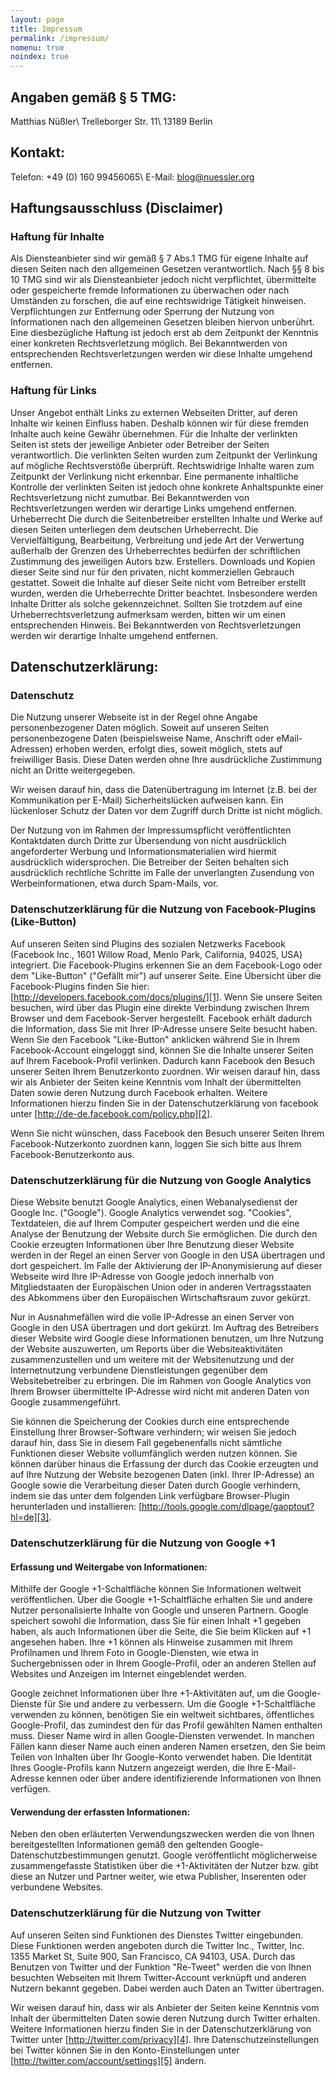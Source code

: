 ```yaml
---
layout: page
title: Impressum
permalink: /impressum/
nomenu: true
noindex: true
---
```


## Angaben gemäß § 5 TMG:

Matthias Nüßler\\
Trelleborger Str. 11\\
13189 Berlin

## Kontakt:

Telefon: +49 (0) 160 99456065\\
E-Mail: blog@nuessler.org

## Haftungsausschluss (Disclaimer)

### Haftung für Inhalte

Als Diensteanbieter sind wir gemäß § 7 Abs.1 TMG für eigene Inhalte
auf diesen Seiten nach den allgemeinen Gesetzen verantwortlich. Nach
§§ 8 bis 10 TMG sind wir als Diensteanbieter jedoch nicht
verpflichtet, übermittelte oder gespeicherte fremde Informationen zu
überwachen oder nach Umständen zu forschen, die auf eine rechtswidrige
Tätigkeit hinweisen. Verpflichtungen zur Entfernung oder Sperrung der
Nutzung von Informationen nach den allgemeinen Gesetzen bleiben
hiervon unberührt. Eine diesbezügliche Haftung ist jedoch erst ab dem
Zeitpunkt der Kenntnis einer konkreten Rechtsverletzung möglich. Bei
Bekanntwerden von entsprechenden Rechtsverletzungen werden wir diese
Inhalte umgehend entfernen.

### Haftung für Links

Unser Angebot enthält Links zu externen Webseiten Dritter, auf deren
Inhalte wir keinen Einfluss haben. Deshalb können wir für diese
fremden Inhalte auch keine Gewähr übernehmen. Für die Inhalte der
verlinkten Seiten ist stets der jeweilige Anbieter oder Betreiber der
Seiten verantwortlich. Die verlinkten Seiten wurden zum Zeitpunkt der
Verlinkung auf mögliche Rechtsverstöße überprüft. Rechtswidrige
Inhalte waren zum Zeitpunkt der Verlinkung nicht erkennbar. Eine
permanente inhaltliche Kontrolle der verlinkten Seiten ist jedoch ohne
konkrete Anhaltspunkte einer Rechtsverletzung nicht zumutbar. Bei
Bekanntwerden von Rechtsverletzungen werden wir derartige Links
umgehend entfernen. Urheberrecht Die durch die Seitenbetreiber
erstellten Inhalte und Werke auf diesen Seiten unterliegen dem
deutschen Urheberrecht. Die Vervielfältigung, Bearbeitung, Verbreitung
und jede Art der Verwertung außerhalb der Grenzen des Urheberrechtes
bedürfen der schriftlichen Zustimmung des jeweiligen Autors bzw.
Erstellers. Downloads und Kopien dieser Seite sind nur für den
privaten, nicht kommerziellen Gebrauch gestattet. Soweit die Inhalte
auf dieser Seite nicht vom Betreiber erstellt wurden, werden die
Urheberrechte Dritter beachtet. Insbesondere werden Inhalte Dritter
als solche gekennzeichnet. Sollten Sie trotzdem auf eine
Urheberrechtsverletzung aufmerksam werden, bitten wir um einen
entsprechenden Hinweis. Bei Bekanntwerden von Rechtsverletzungen
werden wir derartige Inhalte umgehend entfernen.

## Datenschutzerklärung:

### Datenschutz

Die Nutzung unserer Webseite ist in der Regel ohne Angabe
personenbezogener Daten möglich. Soweit auf unseren Seiten
personenbezogene Daten (beispielsweise Name, Anschrift oder
eMail-Adressen) erhoben werden, erfolgt dies, soweit möglich, stets
auf freiwilliger Basis. Diese Daten werden ohne Ihre ausdrückliche
Zustimmung nicht an Dritte weitergegeben.

Wir weisen darauf hin, dass die Datenübertragung im Internet (z.B. bei
der Kommunikation per E-Mail) Sicherheitslücken aufweisen kann. Ein
lückenloser Schutz der Daten vor dem Zugriff durch Dritte ist nicht
möglich.

Der Nutzung von im Rahmen der Impressumspflicht veröffentlichten
Kontaktdaten durch Dritte zur Übersendung von nicht ausdrücklich
angeforderter Werbung und Informationsmaterialien wird hiermit
ausdrücklich widersprochen. Die Betreiber der Seiten behalten sich
ausdrücklich rechtliche Schritte im Falle der unverlangten Zusendung
von Werbeinformationen, etwa durch Spam-Mails, vor.

### Datenschutzerklärung für die Nutzung von Facebook-Plugins (Like-Button)

Auf unseren Seiten sind Plugins des sozialen Netzwerks Facebook
(Facebook Inc., 1601 Willow Road, Menlo Park, California, 94025, USA)
integriert. Die Facebook-Plugins erkennen Sie an dem Facebook-Logo
oder dem "Like-Button" ("Gefällt mir") auf unserer Seite. Eine
Übersicht über die Facebook-Plugins finden Sie hier:
[http://developers.facebook.com/docs/plugins/][1]. Wenn Sie unsere
Seiten besuchen, wird über das Plugin eine direkte Verbindung zwischen
Ihrem Browser und dem Facebook-Server hergestellt. Facebook erhält
dadurch die Information, dass Sie mit Ihrer IP-Adresse unsere Seite
besucht haben. Wenn Sie den Facebook "Like-Button" anklicken während
Sie in Ihrem Facebook-Account eingeloggt sind, können Sie die Inhalte
unserer Seiten auf Ihrem Facebook-Profil verlinken. Dadurch kann
Facebook den Besuch unserer Seiten Ihrem Benutzerkonto zuordnen. Wir
weisen darauf hin, dass wir als Anbieter der Seiten keine Kenntnis vom
Inhalt der übermittelten Daten sowie deren Nutzung durch Facebook
erhalten. Weitere Informationen hierzu finden Sie in der
Datenschutzerklärung von facebook unter
[http://de-de.facebook.com/policy.php][2].

Wenn Sie nicht wünschen, dass Facebook den Besuch unserer Seiten Ihrem
Facebook-Nutzerkonto zuordnen kann, loggen Sie sich bitte aus Ihrem
Facebook-Benutzerkonto aus.

### Datenschutzerklärung für die Nutzung von Google Analytics

Diese Website benutzt Google Analytics, einen Webanalysedienst der
Google Inc. ("Google"). Google Analytics verwendet sog. "Cookies",
Textdateien, die auf Ihrem Computer gespeichert werden und die eine
Analyse der Benutzung der Website durch Sie ermöglichen. Die durch den
Cookie erzeugten Informationen über Ihre Benutzung dieser Website
werden in der Regel an einen Server von Google in den USA übertragen
und dort gespeichert. Im Falle der Aktivierung der IP-Anonymisierung
auf dieser Webseite wird Ihre IP-Adresse von Google jedoch innerhalb
von Mitgliedstaaten der Europäischen Union oder in anderen
Vertragsstaaten des Abkommens über den Europäischen Wirtschaftsraum
zuvor gekürzt.

Nur in Ausnahmefällen wird die volle IP-Adresse an einen Server von
Google in den USA übertragen und dort gekürzt. Im Auftrag des
Betreibers dieser Website wird Google diese Informationen benutzen, um
Ihre Nutzung der Website auszuwerten, um Reports über die
Websiteaktivitäten zusammenzustellen und um weitere mit der
Websitenutzung und der Internetnutzung verbundene Dienstleistungen
gegenüber dem Websitebetreiber zu erbringen. Die im Rahmen von Google
Analytics von Ihrem Browser übermittelte IP-Adresse wird nicht mit
anderen Daten von Google zusammengeführt.

Sie können die Speicherung der Cookies durch eine entsprechende
Einstellung Ihrer Browser-Software verhindern; wir weisen Sie jedoch
darauf hin, dass Sie in diesem Fall gegebenenfalls nicht sämtliche
Funktionen dieser Website vollumfänglich werden nutzen können. Sie
können darüber hinaus die Erfassung der durch das Cookie erzeugten und
auf Ihre Nutzung der Website bezogenen Daten (inkl. Ihrer IP-Adresse)
an Google sowie die Verarbeitung dieser Daten durch Google verhindern,
indem sie das unter dem folgenden Link verfügbare Browser-Plugin
herunterladen und installieren:
[http://tools.google.com/dlpage/gaoptout?hl=de][3].

### Datenschutzerklärung für die Nutzung von Google +1

#### Erfassung und Weitergabe von Informationen:

Mithilfe der Google +1-Schaltfläche können Sie Informationen weltweit
veröffentlichen. Über die Google +1-Schaltfläche erhalten Sie und
andere Nutzer personalisierte Inhalte von Google und unseren Partnern.
Google speichert sowohl die Information, dass Sie für einen Inhalt +1
gegeben haben, als auch Informationen über die Seite, die Sie beim
Klicken auf +1 angesehen haben. Ihre +1 können als Hinweise zusammen
mit Ihrem Profilnamen und Ihrem Foto in Google-Diensten, wie etwa in
Suchergebnissen oder in Ihrem Google-Profil, oder an anderen Stellen
auf Websites und Anzeigen im Internet eingeblendet werden.

Google zeichnet Informationen über Ihre +1-Aktivitäten auf, um die
Google-Dienste für Sie und andere zu verbessern. Um die Google
+1-Schaltfläche verwenden zu können, benötigen Sie ein weltweit
sichtbares, öffentliches Google-Profil, das zumindest den für das
Profil gewählten Namen enthalten muss. Dieser Name wird in allen
Google-Diensten verwendet. In manchen Fällen kann dieser Name auch
einen anderen Namen ersetzen, den Sie beim Teilen von Inhalten über
Ihr Google-Konto verwendet haben. Die Identität Ihres Google-Profils
kann Nutzern angezeigt werden, die Ihre E-Mail-Adresse kennen oder
über andere identifizierende Informationen von Ihnen verfügen.

#### Verwendung der erfassten Informationen:

Neben den oben erläuterten Verwendungszwecken werden die von Ihnen
bereitgestellten Informationen gemäß den geltenden
Google-Datenschutzbestimmungen genutzt. Google veröffentlicht
möglicherweise zusammengefasste Statistiken über die +1-Aktivitäten
der Nutzer bzw. gibt diese an Nutzer und Partner weiter, wie etwa
Publisher, Inserenten oder verbundene Websites.

### Datenschutzerklärung für die Nutzung von Twitter

Auf unseren Seiten sind Funktionen des Dienstes Twitter eingebunden.
Diese Funktionen werden angeboten durch die Twitter Inc., Twitter,
Inc. 1355 Market St, Suite 900, San Francisco, CA 94103, USA. Durch
das Benutzen von Twitter und der Funktion "Re-Tweet" werden die von
Ihnen besuchten Webseiten mit Ihrem Twitter-Account verknüpft und
anderen Nutzern bekannt gegeben. Dabei werden auch Daten an Twitter
übertragen.

Wir weisen darauf hin, dass wir als Anbieter der Seiten keine Kenntnis
vom Inhalt der übermittelten Daten sowie deren Nutzung durch Twitter
erhalten. Weitere Informationen hierzu finden Sie in der
Datenschutzerklärung von Twitter unter
[http://twitter.com/privacy][4]. Ihre Datenschutzeinstellungen bei
Twitter können Sie in den Konto-Einstellungen unter
[http://twitter.com/account/settings][5] ändern.

[1]: http://developers.facebook.com/docs/plugins/
[2]: http://de-de.facebook.com/policy.php
[3]: http://tools.google.com/dlpage/gaoptout?hl=de
[4]: http://twitter.com/privacy
[5]: http://twitter.com/account/settings
